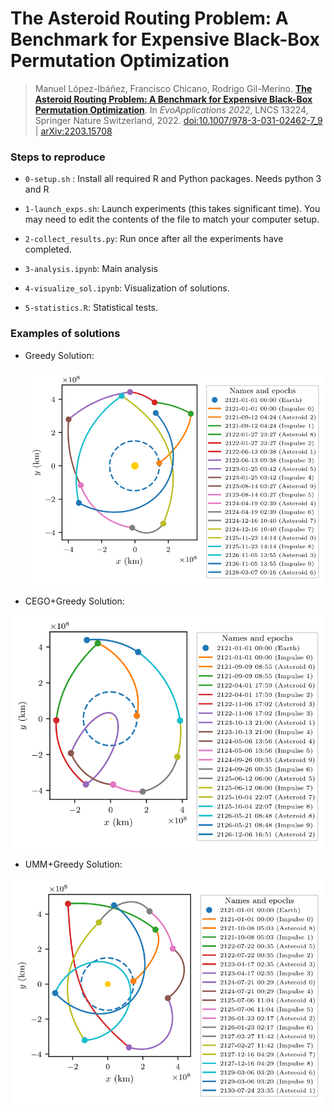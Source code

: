 The Asteroid Routing Problem: A Benchmark for Expensive Black-Box Permutation Optimization
============================

> Manuel López-Ibáñez, Francisco Chicano, Rodrigo Gil-Merino. **[The Asteroid Routing Problem: A Benchmark for Expensive Black-Box Permutation Optimization](https://arxiv.org/abs/2203.15708)**. In _EvoApplications 2022_, LNCS 13224, Springer Nature Switzerland, 2022. [doi:10.1007/978-3-031-02462-7_9](https://doi.org/10.1007/978-3-031-02462-7_9)  | [arXiv:2203.15708](https://arxiv.org/abs/2203.15708)


### Steps to reproduce ###

 * `0-setup.sh` : Install all required R and Python packages. Needs python 3 and R

 * `1-launch_exps.sh`: Launch experiments (this takes significant time). You may need to edit the contents of the file to match your computer setup.

 * `2-collect_results.py`: Run once after all the experiments have completed.

 * `3-analysis.ipynb`: Main analysis

 * `4-visualize_sol.ipynb`: Visualization of solutions.

 * `5-statistics.R`: Statistical tests.

### Examples of solutions ###

* Greedy Solution:
  
  ![Greedy Solution](/img/sol_greedy_10_73.svg)

 * CEGO+Greedy Solution:
 
  ![CEGO+Greedy Solution](/img/sol_cego-greedy-er1_10_73.svg)

 * UMM+Greedy Solution:

  ![UMM+Greedy Solution](/img/sol_umm-greedy-er0_10_73.svg)

